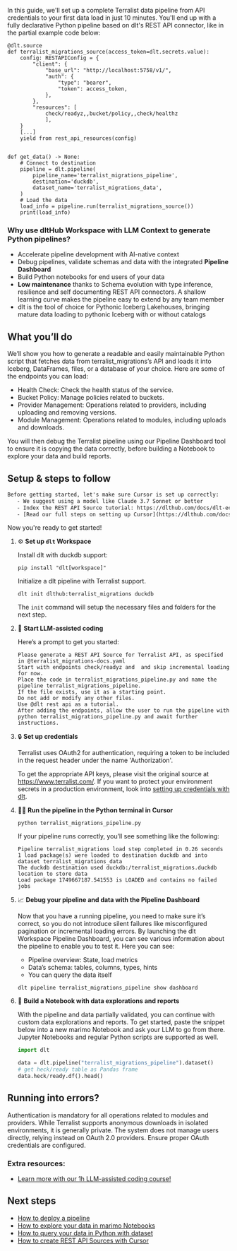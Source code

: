 In this guide, we'll set up a complete Terralist data pipeline from API credentials to your first data load in just 10 minutes. You'll end up with a fully declarative Python pipeline based on dlt's REST API connector, like in the partial example code below:

```python-outcome
@dlt.source
def terralist_migrations_source(access_token=dlt.secrets.value):
    config: RESTAPIConfig = {
        "client": {
            "base_url": "http://localhost:5758/v1/",
            "auth": {
                "type": "bearer",
                "token": access_token,
            },
        },
        "resources": [
            check/readyz,,bucket/policy,,check/healthz
            ],
    }
    [...]
    yield from rest_api_resources(config)


def get_data() -> None:
    # Connect to destination
    pipeline = dlt.pipeline(
        pipeline_name='terralist_migrations_pipeline',
        destination='duckdb',
        dataset_name='terralist_migrations_data', 
    )
    # Load the data
    load_info = pipeline.run(terralist_migrations_source())
    print(load_info) 
```

### Why use dltHub Workspace with LLM Context to generate Python pipelines?

- Accelerate pipeline development with AI-native context
- Debug pipelines, validate schemas and data with the integrated **Pipeline Dashboard**
- Build Python notebooks for end users of your data
- **Low maintenance** thanks to Schema evolution with type inference, resilience and self documenting REST API connectors. A shallow learning curve makes the pipeline easy to extend by any team member
- dlt is the tool of choice for Pythonic Iceberg Lakehouses, bringing mature data loading to pythonic Iceberg with or without catalogs

## What you’ll do

We’ll show you how to generate a readable and easily maintainable Python script that fetches data from terralist_migrations’s API and loads it into Iceberg, DataFrames, files, or a database of your choice. Here are some of the endpoints you can load:

- Health Check: Check the health status of the service.
- Bucket Policy: Manage policies related to buckets.
- Provider Management: Operations related to providers, including uploading and removing versions.
- Module Management: Operations related to modules, including uploads and downloads.

You will then debug the Terralist pipeline using our Pipeline Dashboard tool to ensure it is copying the data correctly, before building a Notebook to explore your data and build reports.

## Setup & steps to follow

```default
Before getting started, let's make sure Cursor is set up correctly:
   - We suggest using a model like Claude 3.7 Sonnet or better
   - Index the REST API Source tutorial: https://dlthub.com/docs/dlt-ecosystem/verified-sources/rest_api/ and add it to context as **@dlt rest api**
   - [Read our full steps on setting up Cursor](https://dlthub.com/docs/dlt-ecosystem/llm-tooling/cursor-restapi#23-configuring-cursor-with-documentation)
```

Now you're ready to get started!

1. ⚙️ **Set up `dlt` Workspace**
    
    Install dlt with duckdb support:
    ```shell
    pip install "dlt[workspace]"
    ```

    Initialize a dlt pipeline with Terralist support.
    ```shell
    dlt init dlthub:terralist_migrations duckdb
    ```

    The `init` command will setup the necessary files and folders for the next step.
    
2. 🤠 **Start LLM-assisted coding**
    
    Here’s a prompt to get you started:
    
    ```prompt
    Please generate a REST API Source for Terralist API, as specified in @terralist_migrations-docs.yaml 
    Start with endpoints check/readyz and  and skip incremental loading for now. 
    Place the code in terralist_migrations_pipeline.py and name the pipeline terralist_migrations_pipeline. 
    If the file exists, use it as a starting point. 
    Do not add or modify any other files. 
    Use @dlt rest api as a tutorial. 
    After adding the endpoints, allow the user to run the pipeline with python terralist_migrations_pipeline.py and await further instructions.
    ```

    
3. 🔒 **Set up credentials** 
    
    Terralist uses OAuth2 for authentication, requiring a token to be included in the request header under the name 'Authorization'.
    
    To get the appropriate API keys, please visit the original source at https://www.terralist.com/.
    If you want to protect your environment secrets in a production environment, look into [setting up credentials with dlt](https://dlthub.com/docs/walkthroughs/add_credentials).
    
4. 🏃‍♀️ **Run the pipeline in the Python terminal in Cursor**
    
    ```shell
    python terralist_migrations_pipeline.py
    ```
    
    If your pipeline runs correctly, you’ll see something like the following:
    
    ```shell
    Pipeline terralist_migrations load step completed in 0.26 seconds
    1 load package(s) were loaded to destination duckdb and into dataset terralist_migrations_data
    The duckdb destination used duckdb:/terralist_migrations.duckdb location to store data
    Load package 1749667187.541553 is LOADED and contains no failed jobs
    ```
    
5. 📈 **Debug your pipeline and data with the Pipeline Dashboard**

    Now that you have a running pipeline, you need to make sure it’s correct, so you do not introduce silent failures like misconfigured pagination or incremental loading errors. By launching the dlt Workspace Pipeline Dashboard, you can see various information about the pipeline to enable you to test it. Here you can see:
    - Pipeline overview: State, load metrics
    - Data’s schema: tables, columns, types, hints
    - You can query the data itself
    
    ```shell
    dlt pipeline terralist_migrations_pipeline show dashboard
    ```
    
6. 🐍 **Build a Notebook with data explorations and reports**

    With the pipeline and data partially validated, you can continue with custom data explorations and reports. To get started, paste the snippet below into a new marimo Notebook and ask your LLM to go from there. Jupyter Notebooks and regular Python scripts are supported as well.

    
    ```python
    import dlt

   data = dlt.pipeline("terralist_migrations_pipeline").dataset()
   # get heck/ready table as Pandas frame
   data.heck/ready.df().head()
    ```

## Running into errors?

Authentication is mandatory for all operations related to modules and providers. While Terralist supports anonymous downloads in isolated environments, it is generally private. The system does not manage users directly, relying instead on OAuth 2.0 providers. Ensure proper OAuth credentials are configured.

### Extra resources:

- [Learn more with our 1h LLM-assisted coding course!](https://www.youtube.com/watch?v=GGid70rnJuM)

## Next steps

- [How to deploy a pipeline](https://dlthub.com/docs/walkthroughs/deploy-a-pipeline)
- [How to explore your data in marimo Notebooks](https://dlthub.com/docs/general-usage/dataset-access/marimo)
- [How to query your data in Python with dataset](https://dlthub.com/docs/general-usage/dataset-access/dataset)
- [How to create REST API Sources with Cursor](https://dlthub.com/docs/dlt-ecosystem/llm-tooling/cursor-restapi)

